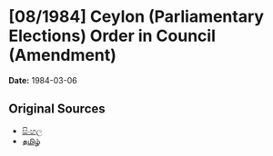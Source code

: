 # [08/1984] Ceylon (Parliamentary Elections) Order in Council (Amendment)

**Date:** 1984-03-06

## Original Sources

- [සිංහල](https://documents.gov.lk/view/acts/1984/3/08-1984_S.pdf)
- [தமிழ்](https://documents.gov.lk/view/acts/1984/3/08-1984_T.pdf)
